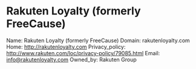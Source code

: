
# Rakuten Loyalty (formerly FreeCause)

Name: Rakuten Loyalty (formerly FreeCause)
Domain: rakutenloyalty.com
Home: http://rakutenloyalty.com
Privacy_policy: http://www.rakuten.com/loc/privacy-policy/79085.html
Email: info@rakutenloyalty.com
Owned_by: Rakuten Group
